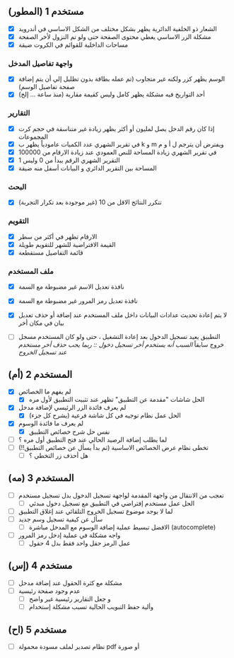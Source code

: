 ## مستخدم 1 (المطور)
- [x] الشعار ذو الخلفية الدائرية يظهر بشكل مختلف من الشكل الاساسي في أندرويد 
- [x] مشكلة الزر الاساسي يغطي محتوى الصفحة حتى ولو تم النزول لأخر الصفحة
- [x] مساحات الداخلية للقوائم في الكروت ضيقة
### واجهة تفاصيل المدخل
- [x] الوسم يظهر كزر ولكنه غير متجاوب (تم عمله بطاقة بدون تظليل إلي أن يتم إضافة صفحة تفاصيل الوسم)
- [x] أحد التواريخ فيه مشكلة يظهر كامل وليس كقيمة مقاربة (منذ ساعة ... إلخ)
### التقارير
- [x] إذا كان رقم الدخل يصل لمليون أو أكثر يظهر زيادة غير متناسقة في حجم كرت المجموعات 
- [x] في تقرير الشهري عدد الكميات عامودياً يظهر ب k و m ويفترض أن يترجم ل أ و م
- [x] في تقرير الشهري زيادة المساحة للنص العمودي عند زيادة الارقام من 100000
- [x] التقرير الشهري الرقم يبدأ من 0 وليس 1
- [x] المساحة بين التقرير الدائري و البيانات أسفل منه ضيقة

### البحث
- [x] تتكرر النتائج الاقل من 10 (غير موجودة بعد تكرار التجربة)
### التقويم
- [x] الارقام تظهر في أكثر من سطر
- [x] القيمة الافتراضية للشهر للتقويم طويلة
- [x] قائمة التفاصيل مستقطعة
### ملف المستخدم
- [x] نافذة تعديل الاسم غير مضبوطة مع السمة
- [x] نافذة تعديل رمز المرور غير مضبوطة مع السمة
- [x] لا يتم إعادة تحديث عدادات البيانات داخل ملف المستخدم عند إضافة أو حذف تعديل بيان في مكان أخر 
- [ ] التطبيق يعيد تسجيل الدخول بعد إعادة التشغيل ، حتى ولو كان المستخدم مسجل خروج سابقاً  _السبب أنه يستخدم أخر تسجيل دخول :: ربما يجب حذف أخر مستخدم عند تسجيل الخروج_


## المستخدم 2 (أم) 
- [x] لم يفهم ما الخصائص
	- [x] الحل شاشات "مقدمة عن التطبيق" تظهر عند تثبيت التطبيق لأول مره
- [x] لم يعرف فائدة الزر الرئيسي لإضافة مدخل
	- [x] الحل عمل نظام توجيه في كل شاشة فرعية (يشرح كل جزء)
- [x] لم يعرف ما فائدة الوسوم
	- [x] نفس حل شرح خصائص التطبيق
- [ ] لما يطلب إضافة الرصيد الحالي عند فتح التطبيق أول مره ؟
- [ ] تخطى نظام عرض الخصائص الاساسية (ثم بدأ يسأل عن خصائص التطبيق!!)
	- [ ] هل أحذف زر التخطي ؟ 
## المستخدم 3 (مه)
- [ ] تعجب من الانتقال من واجهة المقدمة لواجهة تسجيل الدخول بدل تسجيل مستخدم
	- [ ] الحل عمل مستخدم إفتراضي في التطبيق مع تسجيل دخول مبدئي
- [ ] لما لا يوجد موضوع تسجيل الخروج التلقائي عند إغلاق التطبيق
- [ ] سأل عن كيفية تسجيل وسم جديد
	- [ ] الافضل تبسيط عملية إضافة الوسوم مع المدخل مباشرة (autocomplete)
- [ ] واجه مشكلة في عملية إدخل رمز المرور
	- [ ] عمل الرمز حقل واحد فقط بدل 4 حقول

## مستخدم 4 (إس)
- [ ] مشكلة مع كثرة الحقول عند إضافة مدخل
- [ ] عدم وجود صفحة رئيسية 
	- [ ] و جعل التقارير رئيسية غير واضح
	- [ ] وألية حفظ التبويب الحالية تسبب مشكلة إستخدام

## مستخدم 5 (اح)
- [ ] نظام تصدير لملف مسودة محمولة  pdf أو صورة